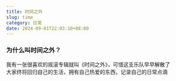 ```yaml
---
title: 时间之外
slug: time
category: 日常
date: 2024-09-01T22:03:10+08:00
---
```


### 为什么叫时间之外？

我有一张很喜欢的摇滚专辑就叫《时间之外》，可惜这支乐队早早解散了<br/>
大家终将回归自己的生活，拥有自己热爱的东西，记录自己的日常点滴
